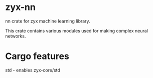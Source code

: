 # zyx-nn

nn crate for zyx machine learning library.

This crate contains various modules used for making complex neural networks.

# Cargo features

std - enables zyx-core/std


